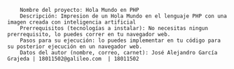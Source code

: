 
        Nombre del proyecto: Hola Mundo en PHP
        Descripción: Impresion de un Hola Mundo en el lenguaje PHP con una imagen creada con inteligencia artificial
        Prerrequisitos (tecnologías a instalar): No necesitas ningun prerrequisito, lo puedes correr en tu navegador web.
        Pasos para su ejecución: lo puedes implementar en tu código para su posterior ejecución en un navegador web.
        Datos del autor (nombre, correo, carnet): José Alejandro García Grajeda | 18011502@galileo.com  | 18011502
